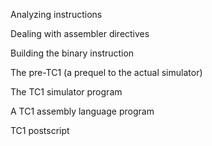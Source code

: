 Analyzing instructions

Dealing with assembler directives

Building the binary instruction

The pre-TC1 (a prequel to the actual simulator)

The TC1 simulator program

A TC1 assembly language program

TC1 postscript